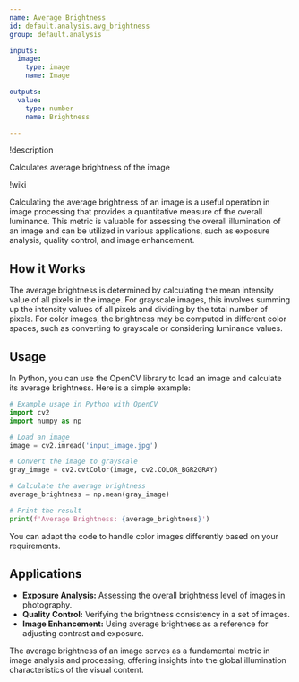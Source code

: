 ```yaml
---
name: Average Brightness
id: default.analysis.avg_brightness
group: default.analysis

inputs:
  image:
    type: image
    name: Image

outputs:
  value:
    type: number
    name: Brightness

---
```


!description

Calculates average brightness of the image

!wiki

Calculating the average brightness of an image is a useful operation in image processing that provides a quantitative measure of the overall luminance. This metric is valuable for assessing the overall illumination of an image and can be utilized in various applications, such as exposure analysis, quality control, and image enhancement.

## How it Works

The average brightness is determined by calculating the mean intensity value of all pixels in the image. For grayscale images, this involves summing up the intensity values of all pixels and dividing by the total number of pixels. For color images, the brightness may be computed in different color spaces, such as converting to grayscale or considering luminance values.

## Usage

In Python, you can use the OpenCV library to load an image and calculate its average brightness. Here is a simple example:

```python
# Example usage in Python with OpenCV
import cv2
import numpy as np

# Load an image
image = cv2.imread('input_image.jpg')

# Convert the image to grayscale
gray_image = cv2.cvtColor(image, cv2.COLOR_BGR2GRAY)

# Calculate the average brightness
average_brightness = np.mean(gray_image)

# Print the result
print(f'Average Brightness: {average_brightness}')
```

You can adapt the code to handle color images differently based on your requirements.

## Applications

- **Exposure Analysis:** Assessing the overall brightness level of images in photography.
- **Quality Control:** Verifying the brightness consistency in a set of images.
- **Image Enhancement:** Using average brightness as a reference for adjusting contrast and exposure.

The average brightness of an image serves as a fundamental metric in image analysis and processing, offering insights into the global illumination characteristics of the visual content.